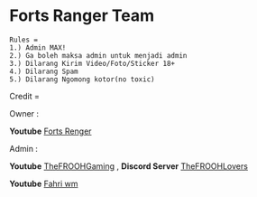 # **Forts Ranger Team**




```
Rules =
1.) Admin MAX!
2.) Ga boleh maksa admin untuk menjadi admin
3.) Dilarang Kirim Video/Foto/Sticker 18+
4.) Dilarang Spam
5.) Dilarang Ngomong kotor(no toxic)
```

Credit =

Owner :

**Youtube** [Forts Renger](https://m.youtube.com/channel/UCL1hduoG0LP4Pn3JFUxa20A?sub_confirmation=1)

Admin :

**Youtube** [TheFROOHGaming](https://m.youtube.com/channel/UCt0Dx0Rp5uejbMzXdLNIo7Q?sub_confirmation=1) ,
**Discord Server** [TheFROOHLovers](bit.ly/ServerTFG)


**Youtube** [Fahri wm](https://m.youtube.com/channel/UChGND_pmE89PO2MIGfPAkJA?sub_confirmation=1)
